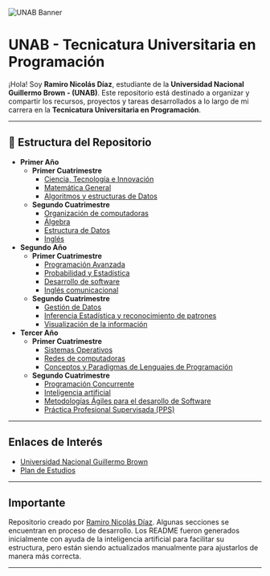![UNAB Banner](Imágenes/Banners/Banner_UNAB.png)

# UNAB - Tecnicatura Universitaria en Programación

¡Hola! Soy **Ramiro Nicolás Díaz**, estudiante de la **Universidad Nacional Guillermo Brown - (UNAB)**. Este repositorio está destinado a organizar y compartir los recursos, proyectos y tareas desarrollados a lo largo de mi carrera en la **Tecnicatura Universitaria en Programación**.

---

## 📂 Estructura del Repositorio

- **Primer Año**
  - **Primer Cuatrimestre**
    - [Ciencia, Tecnología e Innovación](Tecnicatura_Universitaria_en_Programación_-_UNAB/Primer_Año/Primer_Cuatrimestre/Ciencia,_Tecnología_e_Innovación) 
    - [Matemática General](Tecnicatura_Universitaria_en_Programación_-_UNAB/Primer_Año/Primer_Cuatrimestre/Matemática_General) 
    - [Algoritmos y estructuras de Datos](Tecnicatura_Universitaria_en_Programación_-_UNAB/Primer_Año/Primer_Cuatrimestre/Algoritmos_y_estructuras_de_Datos) 
  - **Segundo Cuatrimestre**
    - [Organización de computadoras](Tecnicatura_Universitaria_en_Programación_-_UNAB/Primer_Año/Segundo_Cuatrimestre/Organización_de_computadoras)
    - [Álgebra](Tecnicatura_Universitaria_en_Programación_-_UNAB/Primer_Año/Segundo_Cuatrimestre/Álgebra) 
    - [Estructura de Datos](Tecnicatura_Universitaria_en_Programación_-_UNAB/Primer_Año/Segundo_Cuatrimestre/Estructura_de_Datos) 
    - [Inglés](Tecnicatura_Universitaria_en_Programación_-_UNAB/Primer_Año/Segundo_Cuatrimestre/Inglés)
- **Segundo Año**
  - **Primer Cuatrimestre**
    - [Programación Avanzada](Tecnicatura_Universitaria_en_Programación_-_UNAB/Segundo_Año/Primer_Cuatrimestre/Programación_Avanzada)
    - [Probabilidad y Estadística](Tecnicatura_Universitaria_en_Programación_-_UNAB/Segundo_Año/Primer_Cuatrimestre/Probabilidad_y_Estadística)
    - [Desarrollo de software](Tecnicatura_Universitaria_en_Programación_-_UNAB/Segundo_Año/Primer_Cuatrimestre/Desarrollo_de_software) 
    - [Inglés comunicacional](Tecnicatura_Universitaria_en_Programación_-_UNAB/Segundo_Año/Primer_Cuatrimestre/Inglés_comunicacional)
  - **Segundo Cuatrimestre**
    - [Gestión de Datos](Tecnicatura_Universitaria_en_Programación_-_UNAB/Segundo_Año/Segundo_Cuatrimestre/Gestión_de_Datos)
    - [Inferencia Estadística y reconocimiento de patrones](Tecnicatura_Universitaria_en_Programación_-_UNAB/Segundo_Año/Segundo_Cuatrimestre/Inferencia_Estadística_y_reconocimiento_de_patrones) 
    - [Visualización de la información](Tecnicatura_Universitaria_en_Programación_-_UNAB/Segundo_Año/Segundo_Cuatrimestre/Visualización_de_la_información) 
- **Tercer Año**
  - **Primer Cuatrimestre**
    - [Sistemas Operativos](Tecnicatura_Universitaria_en_Programación_-_UNAB/Tercer_Año/Primer_Cuatrimestre/Sistemas_Operativos)
    - [Redes de computadoras](Tecnicatura_Universitaria_en_Programación_-_UNAB/Tercer_Año/Primer_Cuatrimestre/Redes_de_computadoras)
    - [Conceptos y Paradigmas de Lenguajes de Programación](Tecnicatura_Universitaria_en_Programación_-_UNAB/Tercer_Año/Primer_Cuatrimestre/Conceptos_y_Paradigmas_de_Lenguajes_de_Programación)
  - **Segundo Cuatrimestre**
    - [Programación Concurrente](Tecnicatura_Universitaria_en_Programación_-_UNAB/Tercer_Año/Segundo_Cuatrimestre/Programación_Concurrente)
    - [Inteligencia artificial](Tecnicatura_Universitaria_en_Programación_-_UNAB/Tercer_Año/Segundo_Cuatrimestre/Inteligencia_artificial)
    - [Metodologías Ágiles para el desarollo de Software](Tecnicatura_Universitaria_en_Programación_-_UNAB/Tercer_Año/Segundo_Cuatrimestre/Metodologías_Ágiles_para_el_desarrollo_de_Software)
    - [Práctica Profesional Supervisada (PPS)](Tecnicatura_Universitaria_en_Programación_-_UNAB/Tercer_Año/Segundo_Cuatrimestre/Práctica_Profesional_Supervisada_(PPS)) 

---

## Enlaces de Interés

- [Universidad Nacional Guillermo Brown](https://www.unab.edu.ar)
- [Plan de Estudios](Seguimiento_academico_-_Tecnicatura_en_programación/Plan_de_estudios_(TeP)_-_UNAB.pdf)

---

## Importante

Repositorio creado por [Ramiro Nicolás Díaz](https://github.com/Ramzlas). Algunas secciones se encuentran en proceso de desarrollo. Los README fueron generados inicialmente con ayuda de la inteligencia artificial para facilitar su estructura, pero están siendo actualizados manualmente para ajustarlos de manera más correcta.

---
